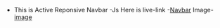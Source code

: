 * This is Active Reponsive Navbar -Js
Here is live-link
-[Navbar](https://active-navbar-1.netlify.app/)
Image-
[image](Screenshot%20.png)